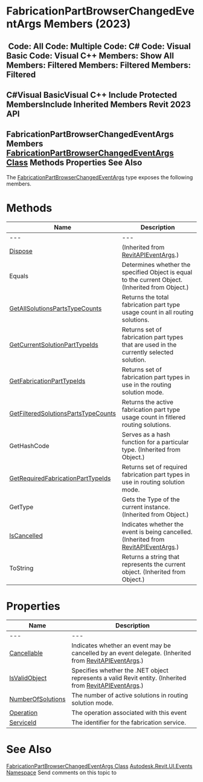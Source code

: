# FabricationPartBrowserChangedEventArgs Members (2023)

﻿
 Code: All Code: Multiple Code: C# Code: Visual Basic Code: Visual C++  Members: Show All Members: Filtered Members: Filtered Members: Filtered   
---  
C#Visual BasicVisual C++
Include Protected MembersInclude Inherited Members
Revit 2023 API  
---  
FabricationPartBrowserChangedEventArgs Members  
[FabricationPartBrowserChangedEventArgs Class](2af49738-a0c3-0e9b-f344-0f39d15dbd49.md "FabricationPartBrowserChangedEventArgs Class") Methods Properties See Also  
---  
The [FabricationPartBrowserChangedEventArgs](2af49738-a0c3-0e9b-f344-0f39d15dbd49.md "FabricationPartBrowserChangedEventArgs Class") type exposes the following members.
# Methods
| Name | Description |
| --- | --- |
| --- | --- | --- |
| [Dispose](697794d0-db4b-41ee-90a3-388296ffeefb.md "Dispose Method") | (Inherited from [RevitAPIEventArgs](7c98499c-e345-cfda-ef89-48eccd3c9992.md "RevitAPIEventArgs Class").) |
| Equals | Determines whether the specified Object is equal to the current Object. (Inherited from Object.) |
| [GetAllSolutionsPartsTypeCounts](54762be7-5567-1c25-0658-e137738eeb61.md "GetAllSolutionsPartsTypeCounts Method") | Returns the total fabrication part type usage count in all routing solutions. |
| [GetCurrentSolutionPartTypeIds](020246db-4c1c-e3d5-9f5f-ca1f5ad40974.md "GetCurrentSolutionPartTypeIds Method") | Returns set of fabrication part types that are used in the currently selected solution. |
| [GetFabricationPartTypeIds](6e660502-a47a-b9b3-f21b-c29d988c89c8.md "GetFabricationPartTypeIds Method") | Returns set of fabrication part types in use in the routing solution mode. |
| [GetFilteredSolutionsPartsTypeCounts](edb993fe-0e9a-1283-b89d-f04d2c69a403.md "GetFilteredSolutionsPartsTypeCounts Method") | Returns the active fabrication part type usage count in fitlered routing solutions. |
| GetHashCode | Serves as a hash function for a particular type.  (Inherited from Object.) |
| [GetRequiredFabricationPartTypeIds](8c8d8fb8-265f-c0b7-3515-2967501827b7.md "GetRequiredFabricationPartTypeIds Method") | Returns set of required fabrication part types in use in routing solution mode. |
| GetType | Gets the Type of the current instance. (Inherited from Object.) |
| [IsCancelled](5627aeaa-9d9c-dcbe-b34f-db40f1c025be.md "IsCancelled Method") | Indicates whether the event is being cancelled.  (Inherited from [RevitAPIEventArgs](7c98499c-e345-cfda-ef89-48eccd3c9992.md "RevitAPIEventArgs Class").) |
| ToString | Returns a string that represents the current object. (Inherited from Object.) |

# Properties
| Name | Description |
| --- | --- |
| --- | --- | --- |
| [Cancellable](a393138a-34b5-1724-aa69-92cef651482b.md "Cancellable Property") | Indicates whether an event may be cancelled by an event delegate.  (Inherited from [RevitAPIEventArgs](7c98499c-e345-cfda-ef89-48eccd3c9992.md "RevitAPIEventArgs Class").) |
| [IsValidObject](35c0066a-b3dc-9d37-c79e-c29f90713b2d.md "IsValidObject Property") | Specifies whether the .NET object represents a valid Revit entity.  (Inherited from [RevitAPIEventArgs](7c98499c-e345-cfda-ef89-48eccd3c9992.md "RevitAPIEventArgs Class").) |
| [NumberOfSolutions](519f72de-fbbb-9c70-23b6-ca925cb4fe6e.md "NumberOfSolutions Property") | The number of active solutions in routing solution mode. |
| [Operation](9201c6cf-bc42-b5fc-f7f7-2318a14d74cd.md "Operation Property") | The operation associated with this event |
| [ServiceId](899d635d-243b-cc1c-defa-338a36afabfe.md "ServiceId Property") | The identifier for the fabrication service. |

# See Also
[FabricationPartBrowserChangedEventArgs Class](2af49738-a0c3-0e9b-f344-0f39d15dbd49.md "FabricationPartBrowserChangedEventArgs Class")
[Autodesk.Revit.UI.Events Namespace](21d3e79a-2484-60b0-b4c6-5cf65cd96039.md "Autodesk.Revit.UI.Events Namespace")
Send comments on this topic to 